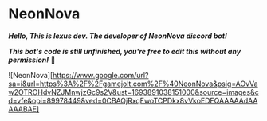 # NeonNova
***Hello, This is lexus dev. The developer of NeonNova discord bot!***

***This bot's code is still unfinished, you're free to edit this without any permission!*** 🎉

![NeonNova][https://www.google.com/url?sa=i&url=https%3A%2F%2Fgamejolt.com%2F%40NeonNova&psig=AOvVaw2OTROHdvNZJMnwjzGc9s2V&ust=1693891038151000&source=images&cd=vfe&opi=89978449&ved=0CBAQjRxqFwoTCPDkx8vVkoEDFQAAAAAdAAAAABAE]

